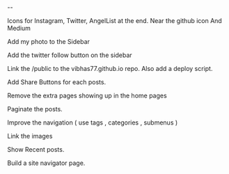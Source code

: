 --

Icons for Instagram, Twitter, AngelList at the end. Near the github icon And Medium

Add my photo to the Sidebar

Add the twitter follow button on the sidebar

Link the /public to the vibhas77.github.io repo. Also add a deploy script.

Add Share Buttons for each posts.

Remove the extra pages showing up in the home pages

Paginate the posts.

Improve the navigation ( use tags , categories , submenus )

Link the images

Show Recent posts.

Build a site navigator page.
